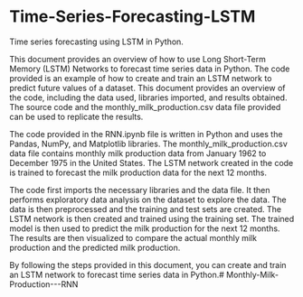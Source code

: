# Time-Series-Forecasting-LSTM
Time series forecasting using LSTM in Python. 


This document provides an overview of how to use Long Short-Term Memory (LSTM) Networks to forecast time series data in Python. The code provided is an example of how to create and train an LSTM network to predict future values of a dataset. This document provides an overview of the code, including the data used, libraries imported, and results obtained. The source code and the monthly_milk_production.csv data file provided can be used to replicate the results. 

The code provided in the RNN.ipynb file is written in Python and uses the Pandas, NumPy, and Matplotlib libraries. The monthly_milk_production.csv data file contains monthly milk production data from January 1962 to December 1975 in the United States. The LSTM network created in the code is trained to forecast the milk production data for the next 12 months. 

The code first imports the necessary libraries and the data file. It then performs exploratory data analysis on the dataset to explore the data. The data is then preprocessed and the training and test sets are created. The LSTM network is then created and trained using the training set. The trained model is then used to predict the milk production for the next 12 months. The results are then visualized to compare the actual monthly milk production and the predicted milk production. 

By following the steps provided in this document, you can create and train an LSTM network to forecast time series data in Python.#   M o n t h l y - M i l k - P r o d u c t i o n - - - R N N  
 